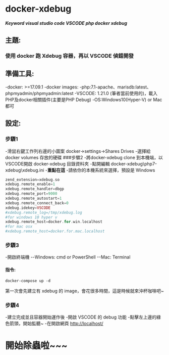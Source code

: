 # docker-xdebug
##### Keyword visual studio code VSCODE php docker xdebug

## 主題:
### 使用 docker 跑 Xdebug 容器，再以 VSCODE 偵錯開發

## 準備工具:
-docker: >=17.09.1
-docker images:
-php:7.1-apache、marisdb:latest、phpmyadmin/phpmyadmin:latest
-VSCODE: 1.21.0 (筆者當前使用的)，載入PHP及docker相關插件(主要是PHP Debug)
-OS:Windows10(Hyper-V) or Mac 都可

## 設定:
### 步驟1
-滑鼠右鍵工作列右邊的小圖案 docker->settings->Shares Drives
-選擇給 docker volumes 存放的硬碟
###步驟2
-將docker-xdebug clone 到本機端，以VSCODE開啟 docker-xdebug 目錄資料夾
-點開編輯 docker-xdebug\php7-xdebug\xdebug.ini
-**重點在這**
-請依你的本機系統來選擇，預設是 Windows
```php
zend_extension=xdebug.so
xdebug.remote_enable=1
xdebug.remote_handler=dbgp
xdebug.remote_port=9000
xdebug.remote_autostart=1
xdebug.remote_connect_back=0
xdebug.idekey=VSCODE
#xdebug.remote_log=/tmp/xdebug.log
#for windows 10 hyper v
xdebug.remote_host=docker.for.win.localhost
#for mac osx
#xdebug.remote_host=docker.for.mac.localhost
```
### 步驟3
-開啟終端機
--Windows: cmd or PowerShell
--Mac: Terminal
#### 指令:
```shell
docker-compose up -d
```
第一次會先建立有 xdebug 的 image，會花很多時間，這是時候就來沖杯咖啡吧~
### 步驟4
-建立完成並且容器開始運作後
-開啟 VSCODE 的 debug 功能
-點擊左上邊的綠色箭頭，開始監聽~
-在開啟網頁 [http://localhost/](http://localhost/ "http://localhost/")
# 開始除蟲啦~~~
